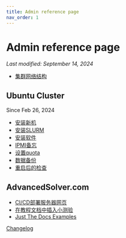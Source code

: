 ```yaml
---
title: Admin reference page
nav_order: 1
---
```


# Admin reference page

*Last modified: September 14, 2024*

- [集群网络结构](network-topology)

## Ubuntu Cluster

Since Feb 26, 2024

- [安装新机](ubuntu-cluster/install-new-server)
- [安装SLURM](ubuntu-cluster/install-slurm)
- [安装软件](ubuntu-cluster/install-software)
- [IPMI备忘](ubuntu-cluster/ipmi)
- [设置quota](ubuntu-cluster/quota)
- [数据备份](ubuntu-cluster/data-backup)
- [重启后的检查](ubuntu-cluster/checklist)

## AdvancedSolver.com

- [CI/CD部署服务器网页](ad-com/setting-up-cicd)
- [在教程文档中插入小测验](ad-com/guide-inline-exercise-sample)
- [Just The Docs Examples](ad-com/just-the-docs-example)

[Changelog](changelog-admin)
